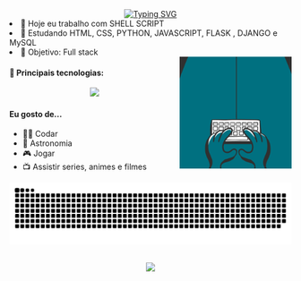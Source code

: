 <div align="center" style="text-align: center;">
  <a href="https://git.io/typing-svg">
    <img src="https://readme-typing-svg.herokuapp.com/?center=true&vCenter=true&color=234BEE&lines=Olá+mundo!+👋;Me+chamo+Ramon+Herdy+😎;Seja+bem+vindo!" alt="Typing SVG">
  </a>
</div>

<li>🔭 Hoje eu trabalho com SHELL SCRIPT </li>
<li>🌱 Estudando HTML, CSS, PYTHON, JAVASCRIPT, FLASK , DJANGO e MySQL</li>
<li>🚩 Objetivo: Full stack</li>

<img align="right" alt="GIF" width="200" src="https://github.com/Herdy721/Herdy721/blob/main/coding.gif?raw=true">

 <h4>🚀 Principais tecnologias: </h4>
<div align="center">
  <img src="https://skillicons.dev/icons?i=bash,html,css,py,flask,mysql,grafana,git,github,gitlab,vscode,&perline=14" />
</div>

<div>
  <h4>Eu gosto de...</h4>
 
  <ul>
    <li>👩‍💻 Codar</li>
    <li>🌌 Astronomia</li>
    <li>🎮 Jogar</li>
    <li>📺 Assistir series, animes e filmes</li>
  </ul>
</div>

          
</div>

<picture>
  <source
    media="(prefers-color-scheme: dark)"
    srcset="https://raw.githubusercontent.com/GabrielVitorGL/GabrielVitorGL/output/github-contribution-grid-snake-dark.svg"
  />
  <source
    media="(prefers-color-scheme: light)"
    srcset="https://raw.githubusercontent.com/GabrielVitorGL/GabrielVitorGL/output/github-contribution-grid-snake.svg"
  />
  <img
    alt="github contribution grid snake animation"
    src="https://raw.githubusercontent.com/GabrielVitorGL/GabrielVitorGL/output/github-contribution-grid-snake.svg"
  />
</picture>

##

<div align="center" style="text-align: center;">
  <a href="https://www.linkedin.com/in/ramon-herdy-617187171" target="_blank"><img src="https://img.shields.io/badge/-LinkedIn-%230077B5?style=for-the-badge&logo=linkedin&logoColor=white" target="_blank"></a> 
</div>




  

  

